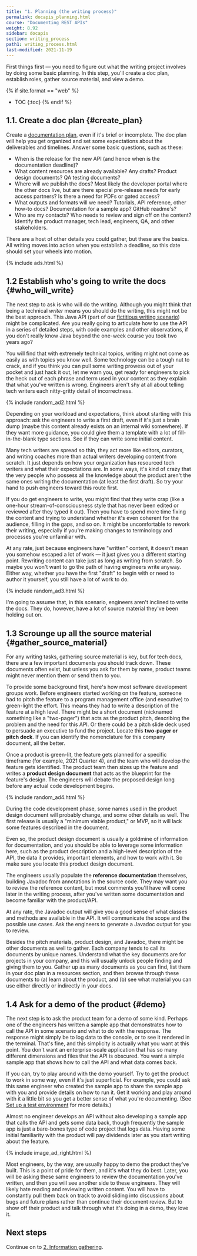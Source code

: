 ```yaml
---
title: "1. Planning (the writing process)"
permalink: docapis_planning.html
course: "Documenting REST APIs"
weight: 8.92
sidebar: docapis
section: writing_process
path1: writing_process.html
last-modified: 2021-11-19
---
```


First things first &mdash; you need to figure out what the writing project involves by doing some basic planning. In this step, you'll create a doc plan, establish roles, gather source material, and view a demo.

{% if site.format == "web" %}
* TOC
{:toc}
{% endif %}

## 1.1. Create a doc plan {#create_plan}

Create a [documentation plan](https://idratherbewriting.com/learnapidoc/docapis_managing_doc_projects.html#create_project_plans), even if it's brief or incomplete. The doc plan will help you get organized and set some expectations about the deliverables and timelines. Answer some basic questions, such as these:

* When is the release for the new API (and hence when is the documentation deadline)?
* What content resources are already available? Any drafts? Product design documents? QA testing documents?
* Where will we publish the docs? Most likely the developer portal where the other docs live, but are there special pre-release needs for early access partners? Is there a need for PDFs or gated access?
* What outputs and formats will we need? Tutorials, API reference, other how-to docs? Documentation for a sample app? GitHub readme's?
* Who are my contacts? Who needs to review and sign off on the content? Identify the product manager, tech lead, engineers, QA, and other stakeholders.

There are a host of other details you could gather, but these are the basics. All writing moves into action when you establish a deadline, so this date should set your wheels into motion.

{% include ads.html %}

## 1.2 Establish who's going to write the docs {#who_will_write}

The next step to ask is who will do the writing. Although you might think that being a technical _writer_ means you should do the writing, this might not be the best approach. This Java API (part of our [fictitious writing scenario](docapis_writing_process_overview.html)) might be complicated. Are you really going to articulate how to use the API in a series of detailed steps, with code examples and other observations, if you don't really know Java beyond the one-week course you took two years ago?

You will find that with extremely technical topics, writing might not come as easily as with topics you know well. Some technology can be a tough nut to crack, and if you think you can pull some writing prowess out of your pocket and just hack it out, let me warn you, get ready for engineers to pick the heck out of each phrase and term used in your content as they explain that what you've written is wrong. Engineers aren't shy at all about telling tech writers each nitty-gritty detail of incorrectness.

{% include random_ad2.html %}

Depending on your workload and expectations, think about starting with this approach: ask the engineers to write a first draft, even if it's just a brain dump (maybe this content already exists on an internal wiki somewhere). If they want more guidance, you could give them a template with a lot of fill-in-the-blank type sections. See if they can write some initial content.

Many tech writers are spread so thin, they act more like editors, curators, and writing coaches more than actual writers developing content from scratch. It just depends on how your organization has resourced tech writers and what their expectations are. In some ways, it's kind of crazy that the very people who possess all the knowledge about the product aren't the same ones writing the documentation (at least the first draft). So try your hand to push engineers toward this route first.

If you do get engineers to write, you might find that they write crap (like a one-hour stream-of-consciousness style that has never been edited or reviewed after they typed it out). Then you have to spend more time fixing the content and trying to understand whether it's even coherent for the audience, filling in the gaps, and so on. It might be uncomfortable to rework their writing, especially if you're making changes to terminology and processes you're unfamiliar with.

At any rate, just because engineers have "written" content, it doesn't mean you somehow escaped a lot of work &mdash; it just gives you a different starting point. Rewriting content can take just as long as writing from scratch. So maybe you won't want to go the path of having engineers write anyway. Either way, whether you have the first "draft" to begin with or need to author it yourself, you still have a lot of work to do.

{% include random_ad3.html %}

I'm going to assume that, in this scenario, engineers aren't inclined to write the docs. They do, however, have a lot of source material they've been holding out on.

## 1.3 Scrounge up all the source material {#gather_source_material}

For any writing tasks, gathering source material is key, but for tech docs, there are a few important documents you should track down. These documents often exist, but unless you ask for them by name, product teams might never mention them or send them to you.

To provide some background first, here's how most software development groups work. Before engineers started working on the feature, someone had to pitch the feature to a program management office (and executive) to green-light the effort. This means they had to write a description of the feature at a high level. There might be a short document (nicknamed something like a "two-pager") that acts as the product pitch, describing the problem and the need for this API. Or there could be a pitch slide deck used to persuade an executive to fund the project. Locate this **two-pager or pitch deck**. If you can identify the nomenclature for this company document, all the better.

Once a product is green-lit, the feature gets planned for a specific timeframe (for example, 2021 Quarter 4), and the team who will develop the feature gets identified. The product team then sizes up the feature and writes a **product design document** that acts as the blueprint for the feature's design. The engineers will debate the proposed design long before any actual code development begins.

{% include random_ad4.html %}

During the code development phase, some names used in the product design document will probably change, and some other details as well. The first release is usually a "minimum viable product," or MVP, so it will lack some features described in the document.

Even so, the product design document is usually a goldmine of information for documentation, and you should be able to leverage some information here, such as the product description and a high-level description of the API, the data it provides, important elements, and how to work with it. So make sure you locate this product design document.

The engineers usually populate the **reference documentation** themselves, building Javadoc from annotations in the source code. They may want you to review the reference content, but most comments you'll have will come later in the writing process, after you've written some documentation and become familiar with the product/API.

At any rate, the Javadoc output will give you a good sense of what classes and methods are available in the API. It will communicate the scope and the possible use cases. Ask the engineers to generate a Javadoc output for you to review.

Besides the pitch materials, product design, and Javadoc, there might be other documents as well to gather. Each company tends to call its documents by unique names. Understand what the key documents are for projects in your company, and this will usually unlock people finding and giving them to you. Gather up as many documents as you can find, list them in your doc plan in a resources section, and then browse through these documents to (a) learn about the product, and (b) see what material you can use either directly or indirectly in your docs.

## 1.4 Ask for a demo of the product {#demo}

The next step is to ask the product team for a demo of some kind. Perhaps one of the engineers has written a sample app that demonstrates how to call the API in some scenario and what to do with the response. The response might simply be to log data to the console, or to see it rendered in the terminal. That's  fine, and this simplicity is actually what you want at this point. You don't want an enterprise-scale application that has so many different dimensions and files that the API is obscured. You want a simple sample app that shows how to call the API and what data comes back.

If you can, try to play around with the demo yourself. Try to get the product to work in some way, even if it's just superficial. For example, you could ask this same engineer who created the sample app to share the sample app with you and provide details on how to run it. Get it working and play around with it a little bit so you get a better sense of what you're documenting. (See [Set up a test environment](https://idratherbewriting.com/learnapidoc/testingdocs_test_environment.html) for more details.)

Almost no engineer develops an API without also developing a sample app that calls the API and gets some data back, though frequently the sample app is just a bare-bones type of code project that logs data. Having some initial familiarity with the product will pay dividends later as you start writing about the feature.

{% include image_ad_right.html %}

Most engineers, by the way, are usually happy to demo the product they've built. This is a point of pride for them, and it's what they do best. Later, you will be asking these same engineers to review the documentation you've written, and then you will see another side to these engineers. They will likely hate reading and reviewing written content. You will have to constantly pull them back on track to avoid sliding into discussions about bugs and future plans rather than continue their document review. But to show off their product and talk through what it's doing in a demo, they love it.

## Next steps

Continue on to [2. Information gathering](docapis_information_gathering.html).
